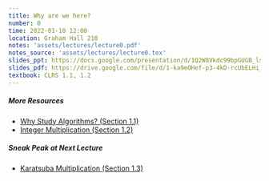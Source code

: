 ```yaml
---
title: Why are we here?
number: 0
time: 2022-01-10 12:00
location: Graham Hall 210
notes: 'assets/lectures/lecture0.pdf'
notes_source: 'assets/lectures/lecture0.tex'
slides_ppt: https://docs.google.com/presentation/d/1Q2W8Vkdc99bpGUGB_lstG29KOR-Lt8Fw4rzyr-XnkC0/edit?usp=sharing
slides_pdf: https://drive.google.com/file/d/1-ka9eOHef-p3-4kD-rcUbELHi_P1XKuG/view?usp=sharing
textbook: CLRS 1.1, 1.2
---
```


##### More Resources
- [Why Study Algorithms? (Section 1.1)](https://www.youtube.com/watch?v=yRM3sc57q0c&list=PLEGCF-WLh2RLHqXx6-GZr_w7LgqKDXxN_&index=2)
- [Integer Multiplication (Section 1.2)](https://www.youtube.com/watch?v=6u0Vaj4nn54&list=PLEGCF-WLh2RLHqXx6-GZr_w7LgqKDXxN_&index=2)

##### Sneak Peak at Next Lecture
- [Karatsuba Multiplication (Section 1.3)](https://www.youtube.com/watch?v=JCbZayFr9RE&list=PLEGCF-WLh2RLHqXx6-GZr_w7LgqKDXxN_&index=3)